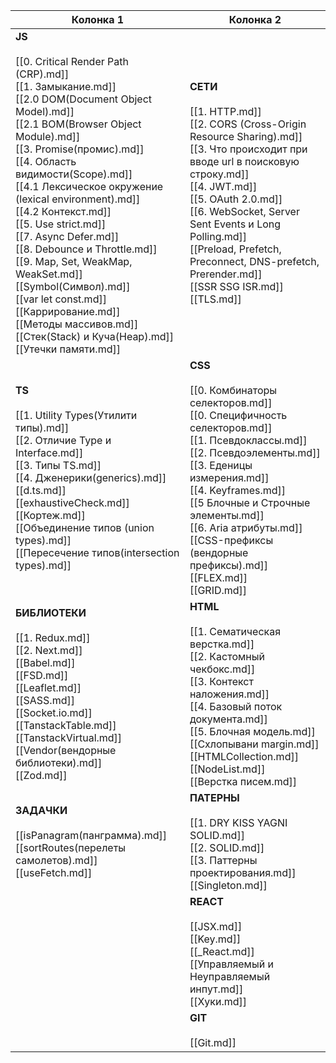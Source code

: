 | Колонка 1 | Колонка 2 |
|-----------|----------|
| **JS**<br><br>[[0. Critical Render Path (CRP).md]]<br>[[1. Замыкание.md]]<br>[[2.0 DOM(Document Object Model).md]]<br>[[2.1 BOM(Browser Object Module).md]]<br>[[3. Promise(промис).md]]<br>[[4. Область видимости(Scope).md]]<br>[[4.1 Лексическое окружение (lexical environment).md]]<br>[[4.2  Контекст.md]]<br>[[5. Use strict.md]]<br>[[7. Async Defer.md]]<br>[[8. Debounce и Throttle.md]]<br>[[9. Map, Set, WeakMap, WeakSet.md]]<br>[[Symbol(Символ).md]]<br>[[var let const.md]]<br>[[Каррирование.md]]<br>[[Методы массивов.md]]<br>[[Стек(Stack) и Куча(Heap).md]]<br>[[Утечки памяти.md]]<br> | **СЕТИ**<br><br>[[1. HTTP.md]]<br>[[2. CORS (Cross-Origin Resource Sharing).md]]<br>[[3. Что происходит при вводе url в поисковую строку.md]]<br>[[4. JWT.md]]<br>[[5. OAuth 2.0.md]]<br>[[6. WebSocket, Server Sent Events и Long Polling.md]]<br>[[Preload, Prefetch, Preconnect, DNS-prefetch, Prerender.md]]<br>[[SSR SSG ISR.md]]<br>[[TLS.md]]<br> |
| **TS**<br><br>[[1. Utility Types(Утилити типы).md]]<br>[[2. Отличие Type и Interface.md]]<br>[[3. Типы TS.md]]<br>[[4. Дженерики(generics).md]]<br>[[d.ts.md]]<br>[[exhaustiveCheck.md]]<br>[[Кортеж.md]]<br>[[Объединение типов (union types).md]]<br>[[Пересечение типов(intersection types).md]]<br> | **CSS**<br><br>[[0. Комбинаторы селекторов.md]]<br>[[0. Специфичность селекторов.md]]<br>[[1. Псевдоклассы.md]]<br>[[2. Псевдоэлементы.md]]<br>[[3. Еденицы измерения.md]]<br>[[4. Keyframes.md]]<br>[[5 Блочные и Строчные элементы.md]]<br>[[6. Aria атрибуты.md]]<br>[[CSS-префиксы (вендорные префиксы).md]]<br>[[FLEX.md]]<br>[[GRID.md]]<br> |
| **БИБЛИОТЕКИ**<br><br>[[1. Redux.md]]<br>[[2. Next.md]]<br>[[Babel.md]]<br>[[FSD.md]]<br>[[Leaflet.md]]<br>[[SASS.md]]<br>[[Socket.io.md]]<br>[[TanstackTable.md]]<br>[[TanstackVirtual.md]]<br>[[Vendor(вендорные библиотеки).md]]<br>[[Zod.md]]<br> | **HTML**<br><br>[[1. Сематическая верстка.md]]<br>[[2. Кастомный чекбокс.md]]<br>[[3. Контекст наложения.md]]<br>[[4. Базовый поток документа.md]]<br>[[5. Блочная модель.md]]<br>[[Cхлопывани margin.md]]<br>[[HTMLCollection.md]]<br>[[NodeList.md]]<br>[[Верстка писем.md]]<br> |
| **ЗАДАЧКИ**<br><br>[[isPanagram(панграмма).md]]<br>[[sortRoutes(перелеты самолетов).md]]<br>[[useFetch.md]]<br> | **ПАТЕРНЫ**<br><br>[[1. DRY KISS YAGNI SOLID.md]]<br>[[2. SOLID.md]]<br>[[3. Паттерны проектирования.md]]<br>[[Singleton.md]]<br> |
|  | **REACT**<br><br>[[JSX.md]]<br>[[Key.md]]<br>[[_React.md]]<br>[[Управляемый и Неуправляемый инпут.md]]<br>[[Хуки.md]]<br> |
|  | **GIT**<br><br>[[Git.md]]<br> |
